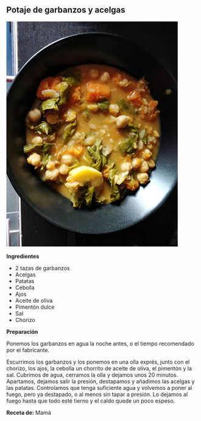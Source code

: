 ## Potaje de garbanzos y acelgas

![Potaje de garbanzos y acelgas](../../uploads/images/potaje-garbanzos-acelgas.jpeg "Potaje de garbanzos y acelgas")

**Ingredientes**

- 2 tazas de garbanzos
- Acelgas
- Patatas
- Cebolla
- Ajos
- Aceite de oliva
- Pimentón dulce
- Sal
- Chorizo

**Preparación**

Ponemos los garbanzos en agua la noche antes, o el tiempo recomendado por el fabricante. 

Escurrimos los garbanzos y los ponemos en una olla exprés, junto con el chorizo, los ajos, la cebolla un chorrito de aceite de oliva, el pimentón y la sal. Cubrimos de agua, cerramos la olla y dejamos unos 20 minutos. Apartamos, dejamos salir la presión, destapamos y añadimos las acelgas y las patatas. Controlamos que tenga suficiente agua y volvemos a poner al fuego, pero ya destapado, o al menos sin tapar a presión. Lo dejamos al fuego hasta que todo esté tierno y el caldo quede un poco espeso.

**Receta de:** Mamá
